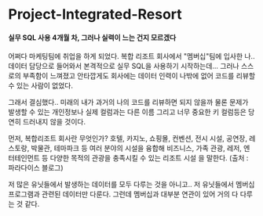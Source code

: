 # Project-Integrated-Resort

#### 실무 SQL 사용 4개월 차, 그러나 실력이 느는 건지 모르겠다 ####

어쩌다 마케팅팀에 취업을 하게 되었다.
복합 리조트 회사에서 "멤버십"팀에 입사한 나..
데이터 담당으로 들어와서 본격적으로 실무 SQL을 사용하기 시작하는데...
그러나 스스로의 부족함이 느껴졌고 안타깝게도 회사에는 데이터 인력이 나밖에 없어
코드를 리뷰할 수 있는 사람이 없었다.

그래서 결심했다..
미래의 내가 과거의 나의 코드를 리뷰하면 되지 않을까
물론 문제가 발생할 수 있는 개인정보나 실제 컬럼과는 다른 이름 
그리고 너무 중요한 키 컬럼등은 당연히 드러내지 않을 것이다.

먼저, 복합리조트 회사란 무엇인가?
호텔, 카지노, 쇼핑몰, 컨벤션, 전시 시설, 공연장, 레스토랑, 박물관, 테마파크 등 여러 분야의 시설을 융합해 
비즈니스, 가족 관광, 레저, 엔터테인먼트 등 다양한 목적의 관광을 충족시킬 수 있는 리조트 시설
을 말한다. (출처 : 파라다이스 블로그)

저 많은 유닛들에서 발생하는 데이터를 모두 다루는 것을 아니고..
저 유닛들에서 멤버십 프로그램과 관련된 데이터만 다룬다.
그런데 멤버십과 대부분 연관이 있어 거의 다 다루는 것 같다.


